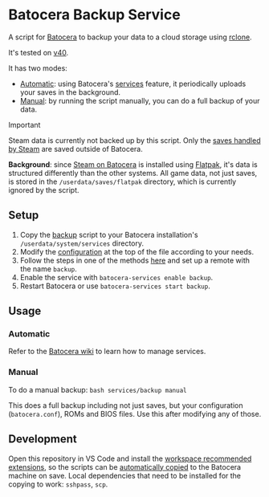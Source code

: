 # Batocera Backup Service

A script for [Batocera](https://batocera.org/) to backup your data to a cloud storage using [rclone](https://rclone.org/).

It's tested on [v40](https://batocera.org/changelog).

It has two modes:

* [Automatic](#automatic): using Batocera's [services](https://wiki.batocera.org/launch_a_script#services) feature, it periodically uploads your saves in the background.
* [Manual](#manual): by running the script manually, you can do a full backup of your data.

> [!IMPORTANT]  
> Steam data is currently not backed up by this script. Only the [saves handled by Steam](https://store.steampowered.com/account/remotestorage) are saved outside of Batocera.
>
> **Background**: since [Steam on Batocera](https://wiki.batocera.org/systems:steam) is installed using [Flatpak](https://wiki.batocera.org/systems:flatpak), it's data is structured differently than the other systems. All game data, not just saves, is stored in the `/userdata/saves/flatpak` directory, which is currently ignored by the script.

## Setup

1. Copy the [backup](/backup) script to your Batocera installation's `/userdata/system/services` directory.
2. Modify the [configuration](/backup#L3) at the top of the file according to your needs.
3. Follow the steps in one of the methods [here](https://rclone.org/remote_setup/) and set up a remote with the name `backup`.
4. Enable the service with `batocera-services enable backup`.
5. Restart Batocera or use `batocera-services start backup`.

## Usage

### Automatic

Refer to the [Batocera wiki](https://wiki.batocera.org/launch_a_script#services) to learn how to manage services.

### Manual

To do a manual backup: `bash services/backup manual`

This does a full backup including not just saves, but your configuration (`batocera.conf`), ROMs and BIOS files. Use this after modifying any of those.

## Development

Open this repository in VS Code and install the [workspace recommended extensions](https://code.visualstudio.com/docs/editor/extension-marketplace#_workspace-recommended-extensions), so the scripts can be [automatically copied](/.vscode/settings.json#L6) to the Batocera machine on save. Local dependencies that need to be installed for the copying to work: `sshpass`, `scp`.
